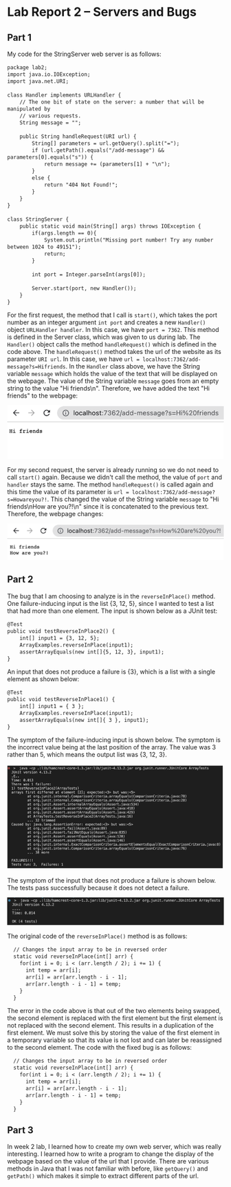 # Lab Report 2 – Servers and Bugs

## Part 1
My code for the StringServer web server is as follows:
```
package lab2;
import java.io.IOException;
import java.net.URI;

class Handler implements URLHandler {
    // The one bit of state on the server: a number that will be manipulated by
    // various requests.
    String message = "";

    public String handleRequest(URI url) {
        String[] parameters = url.getQuery().split("=");
        if (url.getPath().equals("/add-message") && parameters[0].equals("s")) {
            return message += (parameters[1] + "\n");
        } 
        else {
            return "404 Not Found!";
        }
    }
}

class StringServer {
    public static void main(String[] args) throws IOException {
        if(args.length == 0){
            System.out.println("Missing port number! Try any number between 1024 to 49151");
            return;
        }

        int port = Integer.parseInt(args[0]);

        Server.start(port, new Handler());
    }
}
```

For the first request, the method that I call is `start()`, which takes the port number as an integer argument `int port` and creates a new `Handler()` object `URLHandler handler`. In this case, we have `port = 7362`. This method is defined in the Server class, which was given to us during lab. The `Handler()` object calls the method `handleRequest()` which is defined in the code above. The `handleRequest()` method takes the url of the website as its parameter `URI url`. In this case, we have `url = localhost:7362/add-message?s=Hifriends`. In the `Handler` class above, we have the String variable `message` which holds the value of the text that will be displayed on the webpage. The value of the String variable `message` goes from an empty string to the value "Hi friends\n". Therefore, we have added the text "Hi friends" to the webpage:

![Image](lab2-screenshot1.png) 

For my second request, the server is already running so we do not need to call `start()` again. Because we didn't call the method, the value of `port` and `handler` stays the same. The method `handleRequest()` is called again and this time the value of its parameter is `url = localhost:7362/add-message?s=Howareyou?!`. This changed the value of the String variable `message` to "Hi friends\nHow are you?!\n" since it is concatenated to the previous text. Therefore, the webpage changes: 

![Image](lab2-screenshot2.png) 


## Part 2
The bug that I am choosing to analyze is in the `reverseInPlace()` method. One failure-inducing input is the list {3, 12, 5}, since I wanted to test a list that had more than one element. The input is shown below as a JUnit test:

```
@Test 
public void testReverseInPlace2() {
    int[] input1 = {3, 12, 5};
    ArrayExamples.reverseInPlace(input1);
    assertArrayEquals(new int[]{5, 12, 3}, input1);
}
```

An input that does not produce a failure is {3}, which is a list with a single element as shown below:

```
@Test 
public void testReverseInPlace1() {
    int[] input1 = { 3 };
    ArrayExamples.reverseInPlace(input1);
    assertArrayEquals(new int[]{ 3 }, input1);
}
```

The symptom of the failure-inducing input is shown below. The symptom is the incorrect value being at the last position of the array. The value was 3 rather than 5, which means the output list was {3, 12, 3}.

![Image](failure-input.png) 

The symptom of the input that does not produce a failure is shown below. The tests pass successfully because it does not detect a failure.

![Image](no-fail-input.png)

The original code of the `reverseInPlace()` method is as follows:
```
  // Changes the input array to be in reversed order
  static void reverseInPlace(int[] arr) {
    for(int i = 0; i < (arr.length / 2); i += 1) {
      int temp = arr[i];
      arr[i] = arr[arr.length - i - 1];
      arr[arr.length - i - 1] = temp;
    }
  } 
```
The error in the code above is that out of the two elements being swapped, the second element is replaced with the first element but the first element is not replaced with the second element. This results in a duplication of the first element. We must solve this by storing the value of the first element in a temporary variable so that its value is not lost and can later be reassigned to the second element. The code with the fixed bug is as follows:
```
  // Changes the input array to be in reversed order
  static void reverseInPlace(int[] arr) {
    for(int i = 0; i < (arr.length / 2); i += 1) {
      int temp = arr[i];
      arr[i] = arr[arr.length - i - 1];
      arr[arr.length - i - 1] = temp;
    }
  } 
```

## Part 3
In week 2 lab, I learned how to create my own web server, which was really interesting. I learned how to write a program to change the display of the webpage based on the value of the url that I provide. There are various methods in Java that I was not familiar with before, like `getQuery()` and `getPath()` which makes it simple to extract different parts of the url. 

